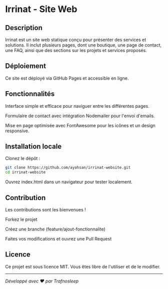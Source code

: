 # Irrinat - Site Web

## Description

Irrinat est un site web statique conçu pour présenter des services et solutions. Il inclut plusieurs pages, dont une boutique, une page de contact, une FAQ, ainsi que des sections sur les projets et services proposés.

## Déploiement

Ce site est déployé via GitHub Pages et accessible en ligne.

## Fonctionnalités

Interface simple et efficace pour naviguer entre les différentes pages.

Formulaire de contact avec intégration Nodemailer pour l'envoi d'emails.

Mise en page optimisée avec FontAwesome pour les icônes et un design responsive.

## Installation locale

Clonez le dépôt :
 
``` bash
git clone https://github.com/ayohsan/irrinat-website.git
cd irrinat-website
```

Ouvrez index.html dans un navigateur pour tester localement.

## Contribution

Les contributions sont les bienvenues !

Forkez le projet

Créez une branche (feature/ajout-fonctionnalite)

Faites vos modifications et ouvrez une Pull Request

## Licence

Ce projet est sous licence MIT. Vous êtes libre de l'utiliser et de le modifier.

---
*Développé avec ❤️ par Trafnosleep*

